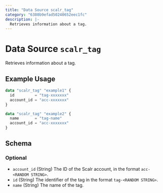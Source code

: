 ```yaml
---
title: "Data Source scalr_tag"
category: "6380b9efad50240652eec1fc"
description: |-
  Retrieves information about a tag.
---
```


# Data Source `scalr_tag`

Retrieves information about a tag.

## Example Usage

```terraform
data "scalr_tag" "example1" {
  id         = "tag-xxxxxxx"
  account_id = "acc-xxxxxxx"
}

data "scalr_tag" "example2" {
  name       = "tag-name"
  account_id = "acc-xxxxxxx"
}
```

<!-- schema generated by tfplugindocs -->
## Schema

### Optional

- `account_id` (String) The ID of the Scalr account, in the format `acc-<RANDOM STRING>`.
- `id` (String) The identifier of the tag in the format `tag-<RANDOM STRING>`.
- `name` (String) The name of the tag.
